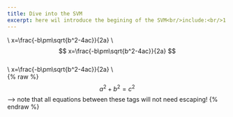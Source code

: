 ```yaml
---
title: Dive into the SVM
excerpt: here wil introduce the begining of the SVM<br/>include:<br/>1.
---
```


\\ x=\frac{-b\pm\sqrt{b^2-4ac}}{2a} \\<br/>
$$ x=\frac{-b\pm\sqrt{b^2-4ac}}{2a} $$<br/>
\\ x=\frac{-b\pm\sqrt{b^2-4ac}}{2a} \\<br/>
 {% raw %}
  $$a^2 + b^2 = c^2$$ --> note that all equations between these tags will not need escaping! 
 {% endraw %}
